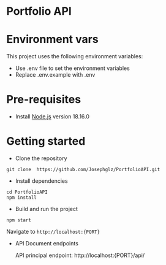 # Portfolio API

# Environment vars
This project uses the following environment variables:

- Use .env file to set the environment variables
- Replace .env.example with .env

# Pre-requisites
- Install [Node.js](https://nodejs.org/en/) version 18.16.0


# Getting started
- Clone the repository
```
git clone  https://github.com/Josephglz/PortfolioAPI.git
```
- Install dependencies
```
cd PortfolioAPI
npm install
```
- Build and run the project
```
npm start
```
  Navigate to `http://localhost:{PORT}`

- API Document endpoints

  API principal endpoint: http://localhost:{PORT}/api/
  